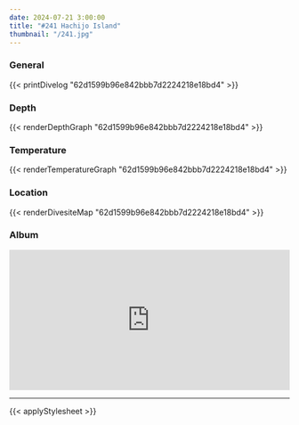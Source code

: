 ```yaml
---
date: 2024-07-21 3:00:00
title: "#241 Hachijo Island"
thumbnail: "/241.jpg"
---
```


### General

{{< printDivelog "62d1599b96e842bbb7d2224218e18bd4" >}}

### Depth

{{< renderDepthGraph "62d1599b96e842bbb7d2224218e18bd4" >}}

### Temperature

{{< renderTemperatureGraph "62d1599b96e842bbb7d2224218e18bd4" >}}

### Location

{{< renderDivesiteMap "62d1599b96e842bbb7d2224218e18bd4" >}}

### Album

<div class='lr_embed' style='position: relative; padding-bottom: 50%; height: 0; overflow: hidden;'><iframe id='iframe' src='https://lightroom.adobe.com/embed/shares/4e0a1fe920a0409c827bece4c5edc84c/slideshow?background_color=%232D2D2D&color=%23999999' frameborder='0'style='width:100%; height:100%; position: absolute; top:0; left:0;' ></iframe></div>

---

{{< applyStylesheet >}}

